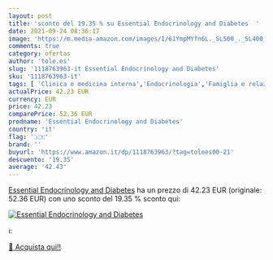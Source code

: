 ```yaml
---
layout: post
title: 'sconto del 19.35 % su Essential Endocrinology and Diabetes  '
date: 2021-09-24 08:36:17
image: 'https://m.media-amazon.com/images/I/61YmpMYfn6L._SL500_._SL400_.jpg'
comments: true
category: ofertas
author: 'tole.es'
slug: '1118763963-it Essential Endocrinology and Diabetes'
sku: '1118763963-it'
tags: [ 'Clinica e medicina interna','Endocrinologia','Famiglia e relazioni','Famiglia, salute e benessere','Libri','Medicina','Salute e benessere','Scienze, tecnologia e medicina', ]
actualPrice: 42.23 EUR
currency: EUR
price: 42.23
comparePrice: 52.36 EUR
prodname: 'Essential Endocrinology and Diabetes'
country: 'it'
flag: '🇮🇹'
brand: ''
buyurl: 'https://www.amazon.it/dp/1118763963/?tag=tolees00-21'
descuento: '19.35'
average: '42.43'
---
```


[Essential Endocrinology and Diabetes](https://www.amazon.it/dp/1118763963/?tag=tolees00-21) ha un prezzo di 42.23 EUR (originale: 52.36 EUR) con uno sconto del 19.35 % sconto qui:

[![Essential Endocrinology and Diabetes](https://m.media-amazon.com/images/I/61YmpMYfn6L._SL500_._SL400_.jpg)](https://www.amazon.it/dp/1118763963/?tag=tolees00-21)

ℹ️:


[🛒 Acquista qui!!](https://www.amazon.it/dp/1118763963/?tag=tolees00-21)

